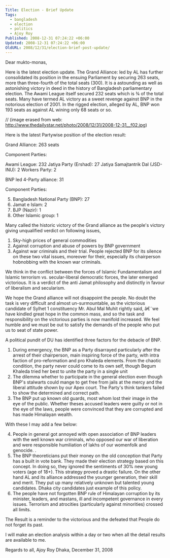 ```yaml
---
Title: Election - Brief Update
Tags:
  - bangladesh
  - election
  - politics
  - Ajoy Roy
Published: 2008-12-31 07:24:22 +06:00
Updated: 2008-12-31 07:24:22 +06:00
OldURL: 2008/12/31/election-brief-post-update/
---
```


Dear mukto-monas,  

Here is the latest election update. The Grand Alliance: led by AL has further consolidated its position in the ensuing Parliament by securing 263 seats, more than three-fourth of the total seats (300). It is a astounding as well as astonishing victory in deed in the history of Bangladesh parliamentary election. The Awami League itself secured 232 seats which is ¾ of the total seats. Many have termed AL victory as a sweet revenge against BNP in the notorious election of 2001. In the rigged election, alleged by AL, BNP won 193 seats as against AL wining only 68 seats or so.

// (image erased from web: http://www.thedailystar.net/photo/2008/12/31/2008-12-31__f02.jpg)


Here is the latest Partywise position of the election result:  

Grand Alliance: 263 seats

Component Parties:

Awami League: 232
Jatiya Party (Ershad): 27
Jatiya Samajtantrik Dal (JSD-INU): 2
Workers Party: 2
  

BNP led 4-Party alliance: 31

Component Parties:

5. Bangladesh National Party (BNP): 27
6. Jamat e Islam: 2
7. BJP (Nazir): 1
8. Other Islamic group: 1
 

Many called the historic victory of the Grand alliance as the people's victory giving unqualified verdict on following issues,
1. Sky-high prices of general commodities
2. Against corruption and abuse of powers by BNP government
3. Against war criminals and their trial. People rejected BNP for its silence on these two vital issues, moreover for their, especially its chairperson hobnobbing with the known war criminals.
 

We think in the conflict between the forces of Islamic Fundamentalism and Islamic terrorism vs. secular-liberal democratic forces, the later emerged victorious. It is a verdict of the anti Jamat philosophy and distinctly in favour of liberalism and secularism.

We hope the Grand alliance will not disappoint the people. No doubt the task is very difficult and almost un-surmountable, as the victorious candidate of Sylhet 1 constituency Mr. Abul Mal Muhit rightly said, â€˜we have kindled great hope in the common mass, and so the task and responsibility on the victorious parties is now manifold increased. We feel humble and we must be out to satisfy the demands of the people who put us to seat of state power.

A political pundit of DU has identified three factors for the debacle of BNP.

1. During emergency, the BNP as a Party disarrayed particularly after the arrest of their chairperson, main inspiring force of the party, with intra faction of pro-reformation and pro Khaleda elements. From the chaotic condition, the party never could come to its own self, though Begum Khaleda tried her best to unite the party in a single unit
2. The dilemma whether to participate in the general election even though BNP's stalwarts could mange to get free from jails at the mercy and the liberal attitude shown by our Apex court. The Party's think tankers failed to show the determined and correct path.
3. The BNP put up known old guards, most whom lost their image in the eye of the public. Whether theses accused leaders were guilty or not in the eye of the laws, people were convinced that they are corrupted and has made Himalayan wealth.

With these I may add a few below:

4. People in general got annoyed with open association of BNP leaders with the well known war criminals, who opposed our war of liberation and were responsible humiliation of lakhs of our womenfolk and genocide. .
5. The BNP theoreticians put their money on the old conception that Party has a built in vote bank. They made their election strategy based on this concept. In doing so, they ignored the sentiments of 30% new young voters (age of 18+). This strategy proved a drastic failure. On the other hand AL and its alliance addressed the younger generation, their skill and merit. They put up many relatively unknown but talented young candidates. Dhaka city candidates just example of this policy.
6. The people have not forgotten BNP rule of Himalayan corruption by its minister, leaders, and mastans, ill and incompetent governance in every issues. Terrorism and atrocities (particularly against minorities) crossed all limits.
 

The Result is a reminder to the victorious and the defeated that People do not forget its past.


I will make an election analysis within a day or two when all the detail results are available to me.

 
Regards to all,
Ajoy Roy
Dhaka,
December 31, 2008